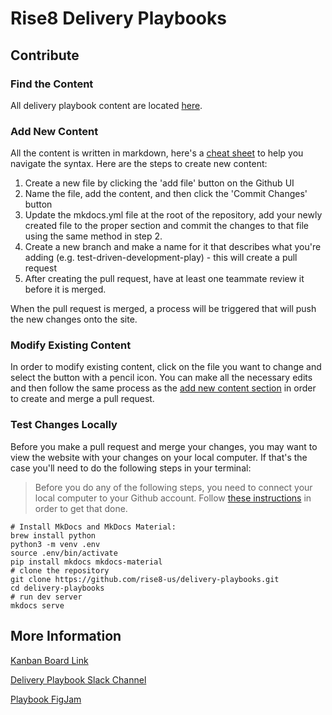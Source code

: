 # Rise8 Delivery Playbooks

## Contribute

### Find the Content

All delivery playbook content are located [here](docs/content/).

### Add New Content

All the content is written in markdown, here's a [cheat sheet](https://github.com/adam-p/markdown-here/wiki/Markdown-Cheatsheet) to help you navigate the syntax. Here are the steps to create new content:

1. Create a new file by clicking the 'add file' button on the Github UI
2. Name the file, add the content, and then click the 'Commit Changes' button
3. Update the mkdocs.yml file at the root of the repository, add your newly created file to the proper section and commit the changes to that file using the same method in step 2.
4. Create a new branch and make a name for it that describes what you're adding (e.g. test-driven-development-play) - this will create a pull request
5. After creating the pull request, have at least one teammate review it before it is merged.

When the pull request is merged, a process will be triggered that will push the new changes onto the site.

### Modify Existing Content

In order to modify existing content, click on the file you want to change and select the button with a pencil icon. You can make all the necessary edits and then follow the same process as the [add new content section](#add-new-content) in order to create and merge a pull request.

### Test Changes Locally

Before you make a pull request and merge your changes, you may want to view the website with your changes on your local computer. If that's the case you'll need to do the following steps in your terminal:

> Before you do any of the following steps, you need to connect your local computer to your Github account. Follow [these instructions](https://docs.github.com/en/get-started/getting-started-with-git/set-up-git) in order to get that done.

```shell
# Install MkDocs and MkDocs Material:
brew install python
python3 -m venv .env
source .env/bin/activate
pip install mkdocs mkdocs-material
# clone the repository
git clone https://github.com/rise8-us/delivery-playbooks.git
cd delivery-playbooks
# run dev server
mkdocs serve
```

## More Information

[Kanban Board Link](https://github.com/orgs/rise8-us/projects/19)

[Delivery Playbook Slack Channel](https://rise8.enterprise.slack.com/archives/C067QLN18JF)

[Playbook FigJam](https://www.figma.com/file/sDkxzbFYqEkv8NCRjcBLqr/Rise-8-Practice-Guides?type=whiteboard&node-id=0%3A1&t=3tZyk6zd03LC9S8Z-1)
